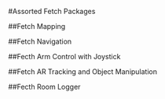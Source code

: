 #Assorted Fetch Packages

##Fetch Mapping

##Fetch Navigation

##Fecth Arm Control with Joystick

##Fetch AR Tracking and Object Manipulation

##Fecth Room Logger
